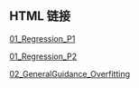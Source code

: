 ## HTML 链接

[01_Regression_P1](https://unclestrong.github.io/DeepLearning_LHY21_Notes/Notes_html/01_Regression_P1.html)

[01_Regression_P2](https://unclestrong.github.io/DeepLearning_LHY21_Notes/Notes_html/01_Regression_P2.html)

[02_GeneralGuidance_Overfitting](https://unclestrong.github.io/DeepLearning_LHY21_Notes/Notes_html/02_GeneralGuidance.html)